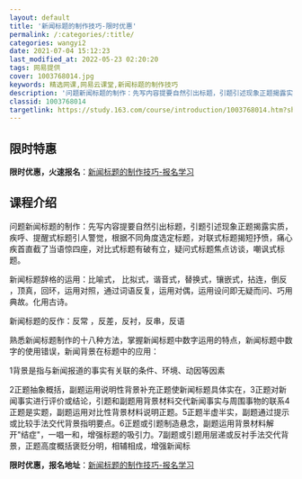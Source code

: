 ```yaml
---
layout: default
title: '新闻标题的制作技巧-限时优惠'
permalink: /:categories/:title/
categories: wangyi2
date: 2021-07-04 15:12:23
last_modified_at: 2022-05-23 02:20:20
tags: 网易提供
cover: 1003768014.jpg
keywords: 精选网课,网易云课堂,新闻标题的制作技巧
description: '问题新闻标题的制作：先写内容提要自然引出标题，引题引述现象正题揭露实质，疾呼、提醒式标题引人警觉，根据不同角度选定标题，'
classid: 1003768014
targetlink: https://study.163.com/course/introduction/1003768014.htm?share=1&shareId=1025206652&utm_campaign=share&utm_medium=iphoneShare&utm_source=&utm_u=1025206652
---
```


## 限时特惠

**限时优惠，火速报名**：[新闻标题的制作技巧-报名学习](https://study.163.com/course/introduction/1003768014.htm?share=1&shareId=1025206652&utm_campaign=share&utm_medium=iphoneShare&utm_source=&utm_u=1025206652)

## 课程介绍

问题新闻标题的制作：先写内容提要自然引出标题，引题引述现象正题揭露实质，疾呼、提醒式标题引人警觉，根据不同角度选定标题，对联式标题揭短抒愤，痛心疾首直截了当语惊四座，对比式标题有破有立，疑问式标题焦点访谈，嘲讽式标题。

新闻标题辞格的运用：比喻式， 比拟式，谐音式，替换式，镶嵌式，拈连，倒反  ，顶真，回环，运用对照，通过词语反复，运用对偶，运用设问即无疑而问、巧用典故。化用古诗。

新闻标题的反作：反常 ，反差，反衬，反串，反语 

熟悉新闻标题制作的十八种方法，掌握新闻标题中数字运用的特点，新闻标题中数字的使用错误，新闻背景在标题中的应用：

1背景是指与新闻报道的事实有关联的条件、环境、动因等因素

2正题抽象概括，副题运用说明性背景补充正题使新闻标题具体实在，3正题对新闻事实进行评价或结论，引题和副题用背景材料交代新闻事实与周围事物的联系4正题是实题，副题运用对比性背景材料说明正题。5正题半虚半实，副题通过提示或比较手法交代背景指明要点。6正题或引题制造悬念，副题运用背景材料解开"结症"，一唱一和，增强标题的吸引力。7副题或引题用层递或反衬手法交代背景，正题高度概括褒贬分明，相辅相成，增强新闻标

**限时优惠，报名地址**：[新闻标题的制作技巧-报名学习](https://study.163.com/course/introduction/1003768014.htm?share=1&shareId=1025206652&utm_campaign=share&utm_medium=iphoneShare&utm_source=&utm_u=1025206652)

